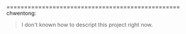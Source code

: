 =================================================
chwentong:
> I don't known how to descript this project right now.
